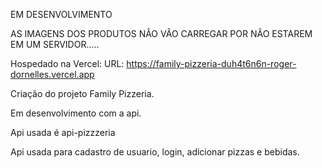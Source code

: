 EM DESENVOLVIMENTO 

AS IMAGENS DOS PRODUTOS NÂO VÂO CARREGAR POR NÂO ESTAREM EM UM SERVIDOR.....

Hospedado na Vercel:
URL: https://family-pizzeria-duh4t6n6n-roger-dornelles.vercel.app

Criação do projeto Family Pizzeria.

Em desenvolvimento com a api.

Api usada é api-pizzzeria

Api usada para cadastro de usuario, login, adicionar pizzas e bebidas.
